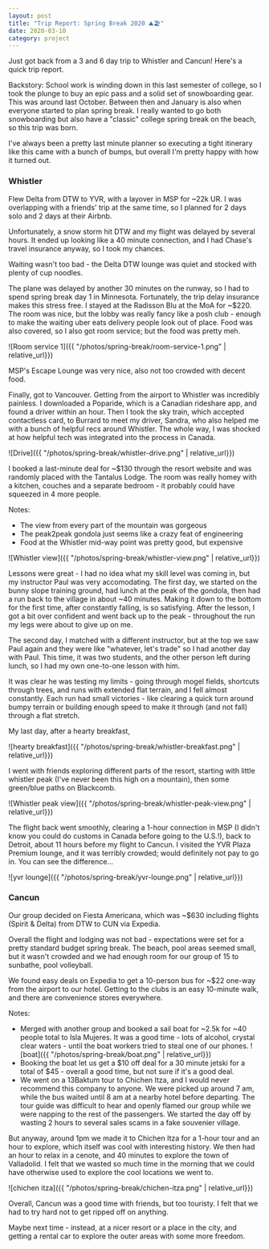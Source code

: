 ```yaml
---
layout: post
title: "Trip Report: Spring Break 2020 ⛰️🏖️"
date: 2020-03-10
category: project
---
```


Just got back from a 3 and 6 day trip to Whistler and Cancun! Here's a quick trip report.

Backstory: School work is winding down in this last semester of college, so I took the plunge to buy an epic pass and a solid set of snowboarding gear. This was around last October.
Between then and January is also when everyone started to plan spring break. I really wanted to go both snowboarding but also have a "classic" college spring break on the beach, so this trip was born.

I've always been a pretty last minute planner so executing a tight itinerary like this came with a bunch of bumps, but overall I'm pretty happy with how it turned out.

### Whistler

Flew Delta from DTW to YVR, with a layover in MSP for ~22k UR. I was overlapping with a friends' trip at the same time, so I planned for 2 days solo and 2 days at their Airbnb.

Unfortunately, a snow storm hit DTW and my flight was delayed by several hours. It ended up looking like a 40 minute connection, and I had Chase's travel insurance anyway, so I took my chances.


Waiting wasn't too bad - the Delta DTW lounge was quiet and stocked with plenty of cup noodles.

The plane was delayed by another 30 minutes on the runway, so I had to spend spring break day 1 in Minnesota. Fortunately, the trip delay insurance makes this stress free. I stayed at the Radisson Blu at the MoA for ~$220.
The room was nice, but the lobby was really fancy like a posh club - enough to make the waiting uber eats delivery people look out of place. Food was also covered, so I also got room service; but the food was pretty meh.

![Room service 1]({{ "/photos/spring-break/room-service-1.png" | relative_url}})

MSP's Escape Lounge was very nice, also not too crowded with decent food.

Finally, got to Vancouver. Getting from the airport to Whistler was incredibly painless. I downloaded a Poparide, which is a Canadian rideshare app, and found a driver within an hour.
Then I took the sky train, which accepted contactless card, to Burrard to meet my driver, Sandra, who also helped me with a bunch of helpful recs around Whistler. The whole way, I was shocked at how helpful tech was integrated into the process in Canada.

![Drive]({{ "/photos/spring-break/whistler-drive.png" | relative_url}})

I booked a last-minute deal for ~$130 through the resort website and was randomly placed with the Tantalus Lodge. The room was really homey with a kitchen, couches and a separate bedroom - it probably could have squeezed in 4 more people.

Notes:
* The view from every part of the mountain was gorgeous
* The peak2peak gondola just seems like a crazy feat of engineering
* Food at the Whistler mid-way point was pretty good, but expensive

![Whistler view]({{ "/photos/spring-break/whistler-view.png" | relative_url}})

Lessons were great - I had no idea what my skill level was coming in, but my instructor Paul was very accomodating.
The first day, we started on the bunny slope training ground, had lunch at the peak of the gondola, then had a run back to the village in about ~40 minutes. Making it down to the bottom for the first time, after constantly falling, is so satisfying.
After the lesson, I got a bit over confident and went back up to the peak - throughout the run my legs were about to give up on me.

The second day, I matched with a different instructor, but at the top we saw Paul again and they were like "whatever, let's trade" so I had another day with Paul. This time, it was two students, and the other person left during lunch, so I had my own
one-to-one lesson with him. 


It was clear he was testing my limits - going through mogel fields, shortcuts through trees, and runs with extended flat terrain, and I fell almost constantly. Each run had small victories -
like clearing a quick turn around bumpy terrain or building enough speed to make it through (and not fall) through a flat stretch.

My last day, after a hearty breakfast,

![hearty breakfast]({{ "/photos/spring-break/whistler-breakfast.png" | relative_url}})

I went with friends exploring different parts of the resort, starting with little whistler peak (I've never been this high on a mountain), then some green/blue paths on Blackcomb.

![Whistler peak view]({{ "/photos/spring-break/whistler-peak-view.png" | relative_url}})

The flight back went smoothly, clearing a 1-hour connection in MSP (I didn't know you could do customs in Canada before going to the U.S.!), back to Detroit, about 11 hours before my flight to Cancun. I visited the YVR Plaza Premium lounge, and it was terribly crowded; would definitely not pay to go in. You can see the difference...

![yvr lounge]({{ "/photos/spring-break/yvr-lounge.png" | relative_url}})

### Cancun

Our group decided on Fiesta Americana, which was ~$630 including flights (Spirit & Delta) from DTW to CUN via Expedia.

Overall the flight and lodging was not bad - expectations were set for a pretty standard budget spring break.
The beach, pool areas seemed small, but it wasn't crowded and we had enough room for our group of 15 to sunbathe, pool volleyball.

We found easy deals on Expedia to get a 10-person bus for ~$22 one-way from the airport to our hotel.
Getting to the clubs is an easy 10-minute walk, and there are convenience stores everywhere.

Notes:

* Merged with another group and booked a sail boat for ~2.5k for ~40 people total to Isla Mujeres. It was a good time - lots of alcohol, crystal clear waters - until the boat workers tried to steal one of our phones.
![boat]({{ "/photos/spring-break/boat.png" | relative_url}})
* Booking the boat let us get a $10 off deal for a 30 minute jetski for a total of $45 - overall a good time, but not sure if it's a good deal.
* We went on a 13Baktum tour to Chichen Itza, and I would never recommend this company to anyone. We were picked up around 7 am, while the bus waited until 8 am at a nearby hotel before departing. The tour guide was difficult to hear and openly flamed our group while
we were napping to the rest of the passengers. We started the day off by wasting 2 hours to several sales scams in a fake souvenier village.

But anyway, around 1pm we made it to Chichen Itza for a 1-hour tour and an hour to explore, which itself was cool with interesting history. We then had an hour to relax in a cenote, and 40 minutes to explore the town of Valladolid.
I felt that we wasted so much time in the morning that we could have otherwise used to explore the cool locations we went to.

![chichen itza]({{ "/photos/spring-break/chichen-itza.png" | relative_url}})


Overall, Cancun was a good time with friends, but too touristy. I felt that we had to try hard not to get ripped off on anything. 


Maybe next time - instead, at a nicer resort or a place in the city, and getting a rental car
to explore the outer areas with some more freedom.

